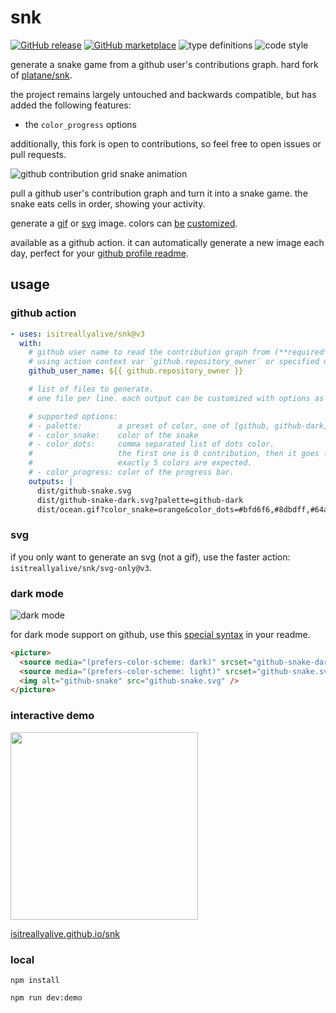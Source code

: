 # snk

[![GitHub release](https://img.shields.io/github/release/isitreallyalive/snk.svg?style=flat-square)](https://github.com/isitreallyalive/snk/releases/latest)
[![GitHub marketplace](https://img.shields.io/badge/marketplace-snake-blue?logo=github&style=flat-square)](https://github.com/marketplace/actions/generate-snake-game-from-github-contribution-grid)
![type definitions](https://img.shields.io/npm/types/typescript?style=flat-square)
![code style](https://img.shields.io/badge/code_style-prettier-ff69b4.svg?style=flat-square)

generate a snake game from a github user's contributions graph. hard fork of [platane/snk](https://github.com/platane/snk).

the project remains largely untouched and backwards compatible, but has added the following features:

- the `color_progress` options

additionally, this fork is open to contributions, so feel free to open issues or pull requests.

<picture>
  <source
    media="(prefers-color-scheme: dark)"
    srcset="https://raw.githubusercontent.com/isitreallyalive/snk/output/github-contribution-grid-snake-dark.svg"
  />
  <source
    media="(prefers-color-scheme: light)"
    srcset="https://raw.githubusercontent.com/isitreallyalive/snk/output/github-contribution-grid-snake.svg"
  />
  <img
    alt="github contribution grid snake animation"
    src="https://raw.githubusercontent.com/isitreallyalive/snk/output/github-contribution-grid-snake.svg"
  />
</picture>

pull a github user's contribution graph and turn it into a snake game. the snake eats cells in order, showing your activity.

generate a [gif](https://github.com/isitreallyalive/snk/raw/output/github-contribution-grid-snake.gif) or [svg](https://github.com/isitreallyalive/snk/raw/output/github-contribution-grid-snake.svg) image. colors can [be](https://raw.githubusercontent.com/isitreallyalive/snk/output/github-contribution-grid-snake-ocean.svg) [customized](https://raw.githubusercontent.com/isitreallyalive/snk/output/github-contribution-grid-snake-grey.svg).

available as a github action. it can automatically generate a new image each day, perfect for your [github profile readme](https://docs.github.com/en/free-pro-team@latest/github/setting-up-and-managing-your-github-profile/managing-your-profile-readme).

## usage

### github action

```yaml
- uses: isitreallyalive/snk@v3
  with:
    # github user name to read the contribution graph from (**required**)
    # using action context var `github.repository_owner` or specified user
    github_user_name: ${{ github.repository_owner }}

    # list of files to generate.
    # one file per line. each output can be customized with options as query string.

    # supported options:
    # - palette:        a preset of color, one of [github, github-dark, github-light]
    # - color_snake:    color of the snake
    # - color_dots:     comma separated list of dots color.
    #                   the first one is 0 contribution, then it goes from the low contribution to the highest.
    #                   exactly 5 colors are expected.
    # - color_progress: color of the progress bar.
    outputs: |
      dist/github-snake.svg
      dist/github-snake-dark.svg?palette=github-dark
      dist/ocean.gif?color_snake=orange&color_dots=#bfd6f6,#8dbdff,#64a1f4,#4b91f1,#3c7dd9
```

### svg

if you only want to generate an svg (not a gif), use the faster action: `isitreallyalive/snk/svg-only@v3`.

### dark mode

![dark mode](https://github.com/user-attachments/assets/6b900b64-0cdc-43f0-a234-e11dba8e786e)

for dark mode support on github, use this [special syntax](https://docs.github.com/en/get-started/writing-on-github/getting-started-with-writing-and-formatting-on-github/basic-writing-and-formatting-syntax#specifying-the-theme-an-image-is-shown-to) in your readme.

```html
<picture>
  <source media="(prefers-color-scheme: dark)" srcset="github-snake-dark.svg" />
  <source media="(prefers-color-scheme: light)" srcset="github-snake.svg" />
  <img alt="github-snake" src="github-snake.svg" />
</picture>
```

### interactive demo

<a href="https://isitreallyalive.github.io/snk">
  <img height="300px" src="https://user-images.githubusercontent.com/1659820/121798244-7c86d700-cc25-11eb-8c1c-b8e65556ac0d.gif" ></img>
</a>

[isitreallyalive.github.io/snk](https://isitreallyalive.github.io/snk)

### local

```
npm install

npm run dev:demo
```
